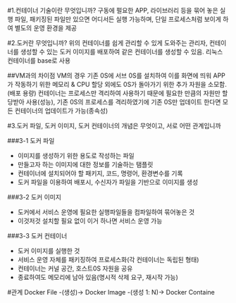 #1.컨테이너 기술이란 무엇입니까?
구동에 펄요한 APP, 라이브러리 등을 묶어 놓은 실행 파일, 패키징된 파일만 있으면 어디서든 실행 가능하며, 단일 프로세스처럼 보이게 하여 별도의 운영 환경을 제공

#2.도커란 무엇입니까? 
위의 컨테이너를 쉽게 관리할 수 있게 도와주는 관리자, 컨테이너를 생성할 수 있는 도커 이미지를 배포하여 같은 컨테이너를 생성할 수 있음. 리눅스 컨테이너를 base로 사용

##VM과의 차이점
VM의 경우 기존 0S에 서브 0S를 설치하여 이를 화면에 띄워 APP가 작동하기 위한 메모리 & CPU 할당 외에도 0S가 돌아가기 위한 추가 자원을 소모함.(배포 용량) 컨테이너는 프로세스만 격리하여 사용하기 때문에 필요한 만큼의 자원만 할당받아 사용(성능), 기존 0S의 프로세스를 격리하였기에 기존 0S만 업데이트 한다면 모든 컨테이너의 업데이트가 가능(종속성)

#3.도커 파일, 도커 이미지, 도커 컨테이너의 개념은 무엇이고, 서로 어떤 관계입니까

###3-1 도커 파일
- 이미지를 생성하기 위한 용도로 작성하는 파일
- 만들고자 하는 이미지에 대한 정보를 기술하는 탬플릿
- 컨테이너에 설치되어야 할 패키지, 코드, 명령어, 환경변수를 기록
- 도커 파일을 이용하여 배포시, 수신자가 파일을 기반으로 이미지를 생성

###3-2 도커 이미지
- 도커에서 서비스 운영에 필요한 실행파일들을 컴파일하여 묶어놓은 것
- 이것저것 설치할 필요 없이 이거 하나면 서비스 운영 가능



###3-3 도커 컨테이너
- 도커 이미지를 실행한 것
- 서비스 운영 자체를 패키징하여 프로세스화(각 컨테이너는 독립된 형태)
- 컨테이너는 커널 공간, 호스트0S 자원을 공유
- 종료하여도 메모리에 남아 있음(명시적 삭제 요구, 재시작 가능)
  
#관계 
Docker File -(생성)-> Docker Image -(생성 1: N)-> Docker Containe
